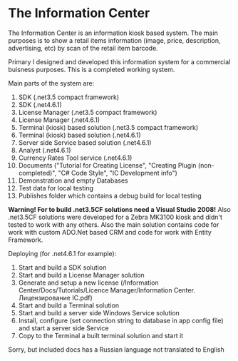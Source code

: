 # The Information Center
The Information Center is an information kiosk based system. The main purposes is to show a retail items information (image, price, description, advertising, etc) by scan of the retail item barcode.

Primary I designed and developed this information system for a commercial buisness purposes. This is a completed working system.

Main parts of the system are:
1. SDK (.net3.5 compact framework)
2. SDK (.net4.6.1)
3. License Manager (.net3.5 compact framework)
4. License Manager (.net4.6.1)
5. Terminal (kiosk) based solution (.net3.5 compact framework)
6. Terminal (kiosk) based solution (.net4.6.1)
7. Server side Service based solution (.net4.6.1)
8. Analyst (.net4.6.1)
9. Currency Rates Tool service (.net4.6.1)
10. Documents ("Tutorial for Creating License", "Creating Plugin (non-completed)", "C# Code Style", "IC Development info")
11. Demonstration and empty Databases
12. Test data for local testing
13. Publishes folder which contains a debug build for local testing

<b>Warning! For to build .net3.5CF solutions need a Visual Studio 2008!</b>
Also .net3.5CF solutions were developed for a Zebra MK3100 kiosk and didn't tested to work with any others.
Also the main solution contains code for work with custom ADO.Net based CRM and code for work with Entity Framework.

Deploying (for .net4.6.1 for example):
1. Start and build a SDK solution
2. Start and build a License Manager solution
3. Generate and setup a new license (/Information Center/Docs/Tutorials/Licence Manager/Information Center. Лицензирование IC.pdf)
3. Start and build a Terminal solution
4. Start and build a server side Windows Service solution
5. Install, configure (set connection string to database in app config file) and start a server side Service
6. Copy to the Terminal a built terminal solution and start it

Sorry, but included docs has a Russian language not translated to English

